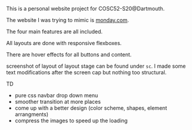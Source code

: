 This is a personal website project for COSC52-S20@Dartmouth.

The website I was trying to mimic is [monday.com](http://www.monday.com).

The four main features are all included.

All layouts are done with responsive flexboxes.

There are hover effects for all buttons and content.

screenshot of layout of layout stage can be found under `sc`. I made some text modifications after the screen cap but nothing too structural.

TD
- pure css navbar drop down menu
- smoother transition at more places
- come up with a better design (color scheme, shapes, element arrangments)
- compress the images to speed up the loading